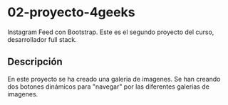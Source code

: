 # 02-proyecto-4geeks
Instagram Feed con Bootstrap. Este es el segundo proyecto del curso, desarrollador full stack. 

## Descripción
En este proyecto se ha creado una galeria de imagenes.
Se han creando dos botones dinámicos para "navegar" por las diferentes galerias de imagenes.
